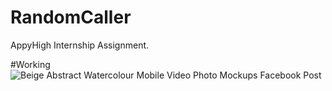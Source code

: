 # RandomCaller
AppyHigh Internship Assignment.

#Working
![Beige Abstract Watercolour Mobile Video   Photo Mockups Facebook Post](https://user-images.githubusercontent.com/37221963/120434374-0ae39900-c39a-11eb-97c0-77b3d3fb0a55.png)
